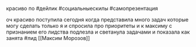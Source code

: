 красиво по
#дейлик #социальныескилы #cамопрезентация

оч красиво поступила сегодня когда представила много задач которые могу сделать только я и спросила про  приоритеты
и к максиму с признанием его лидства подлезла и светанула задачами и показала как занята
 #лид
[[Максим Морозов]]